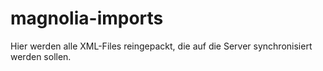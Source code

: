 # magnolia-imports

Hier werden alle XML-Files reingepackt, die auf die Server synchronisiert werden sollen.
